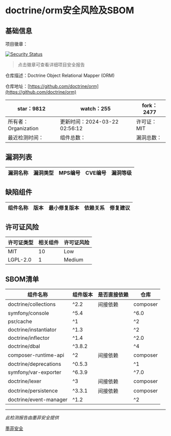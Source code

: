 # doctrine/orm安全风险及SBOM

## 基础信息

项目徽章：

[![Security Status](https://www.murphysec.com/platform3/v31/badge/1770889487708807168.svg)](https://www.murphysec.com/console/report/1692604913496645632/1770889487708807168)

> 点击徽章可查看详细项目安全报告

仓库描述：Doctrine Object Relational Mapper (ORM)

仓库地址：[https://github.com/doctrine/orm](https://github.com/doctrine/orm)

| star：9812 | watch：255 | fork：2477 |
| ----------- | -------------- | ------------ |
| 所有者：Organization | 更新时间：2024-03-22 02:56:12 | 许可证：MIT |
| 最近检测时间： | 组件总数： | 漏洞总数： |




## 漏洞列表

| 漏洞名称 | 漏洞类型 | MPS编号 | CVE编号 | 漏洞等级 |
| ------- | ------ | ------- | ------ | ----- |





## 缺陷组件

| 组件名称 | 版本 | 最小修复版本 | 依赖关系 | 修复建议 |
| -------- | ---- | ------------ | -------- | -------- |





## 许可证风险

| 许可证类型 | 相关组件 | 许可证风险 |
| ---------- | -------- | ---------- |
|MIT|10|Low|
|LGPL-2.0|1|Medium|




## SBOM清单

| 组件名称 | 组件版本 | 是否直接依赖 | 仓库 |
| -------- | -------- | ------------ | ---- |
|doctrine/collections|^2.2|间接依赖|composer|
|symfony/console|^5.4 || ^6.0 || ^7.0|间接依赖|composer|
|psr/cache|^1 || ^2 || ^3|间接依赖|composer|
|doctrine/instantiator|^1.3 || ^2|间接依赖|composer|
|doctrine/inflector|^1.4 || ^2.0|间接依赖|composer|
|doctrine/dbal|^3.8.2 || ^4|间接依赖|composer|
|composer-runtime-api|^2|间接依赖|composer|
|doctrine/deprecations|^0.5.3 || ^1|间接依赖|composer|
|symfony/var-exporter|^6.3.9 || ^7.0|间接依赖|composer|
|doctrine/lexer|^3|间接依赖|composer|
|doctrine/persistence|^3.3.1|间接依赖|composer|
|doctrine/event-manager|^1.2 || ^2|间接依赖|composer|


------

*此检测报告由墨菲安全提供*

[墨菲安全](www.murphysec.com)